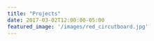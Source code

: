 ```yaml
---
title: "Projects"
date: 2017-03-02T12:00:00-05:00
featured_image: '/images/red_circutboard.jpg'
---
```

[Comment]: <> (Articles are paginated with only three posts here for example. You can set the number of entries to show on this page with the "pagination" setting in the config file.)
